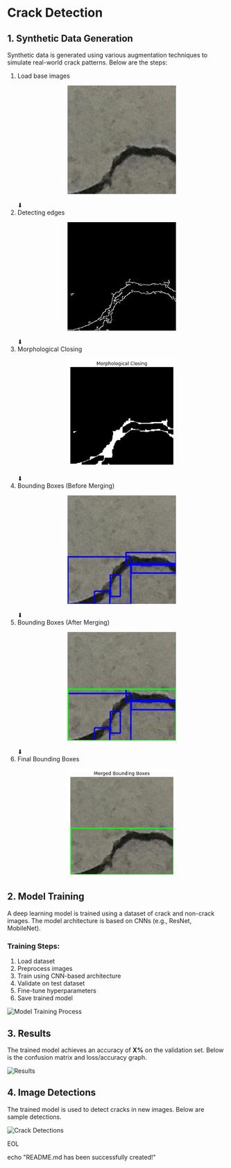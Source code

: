 
# Crack Detection

## 1. Synthetic Data Generation
Synthetic data is generated using various augmentation techniques to simulate real-world crack patterns. Below are the steps:


1. Load base images  
   <p align="center">
       <img src="assets/a.jpg" alt="Original Image" width="250" height="250">
   </p>  
                                        ⬇  
2. Detecting edges  
   <p align="center">
       <img src="assets/b.jpg" alt="Edge Detection" width="250" height="250">
   </p>  
                                       ⬇
3. Morphological Closing  
   <p align="center">
       <img src="assets/c.png" alt="Morphological Closing" width="250" height="250">
   </p>  
                                       ⬇
4. Bounding Boxes (Before Merging)  
   <p align="center">
       <img src="assets/d.jpg" alt="Bounding Boxes Before Merging" width="250" height="250">
   </p>  
                                       ⬇ 
5. Bounding Boxes (After Merging)  
   <p align="center">
       <img src="assets/e.jpg" alt="Bounding Boxes After Merging" width="250" height="250">
   </p>  
                                       ⬇
6. Final Bounding Boxes  
   <p align="center">
       <img src="assets/f.png" alt="Final Bounding Boxes" width="250" height="250">
   </p>  


## 2. Model Training
A deep learning model is trained using a dataset of crack and non-crack images. The model architecture is based on CNNs (e.g., ResNet, MobileNet).

### Training Steps:
1. Load dataset  
2. Preprocess images  
3. Train using CNN-based architecture  
4. Validate on test dataset  
5. Fine-tune hyperparameters  
6. Save trained model  

![Model Training Process](images/model_training.png)

## 3. Results
The trained model achieves an accuracy of **X%** on the validation set. Below is the confusion matrix and loss/accuracy graph.

![Results](images/results.png)

## 4. Image Detections
The trained model is used to detect cracks in new images. Below are sample detections.

![Crack Detections](images/crack_detections.png)

EOL

echo "README.md has been successfully created!"
